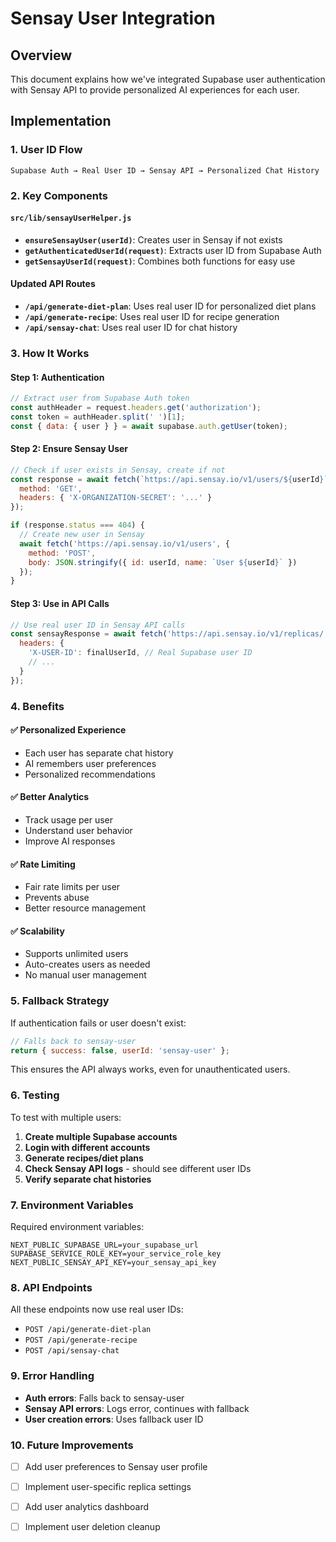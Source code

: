 # Sensay User Integration

## Overview
This document explains how we've integrated Supabase user authentication with Sensay API to provide personalized AI experiences for each user.

## Implementation

### 1. User ID Flow
```
Supabase Auth → Real User ID → Sensay API → Personalized Chat History
```

### 2. Key Components

#### `src/lib/sensayUserHelper.js`
- **`ensureSensayUser(userId)`**: Creates user in Sensay if not exists
- **`getAuthenticatedUserId(request)`**: Extracts user ID from Supabase Auth
- **`getSensayUserId(request)`**: Combines both functions for easy use

#### Updated API Routes
- **`/api/generate-diet-plan`**: Uses real user ID for personalized diet plans
- **`/api/generate-recipe`**: Uses real user ID for recipe generation
- **`/api/sensay-chat`**: Uses real user ID for chat history

### 3. How It Works

#### Step 1: Authentication
```javascript
// Extract user from Supabase Auth token
const authHeader = request.headers.get('authorization');
const token = authHeader.split(' ')[1];
const { data: { user } } = await supabase.auth.getUser(token);
```

#### Step 2: Ensure Sensay User
```javascript
// Check if user exists in Sensay, create if not
const response = await fetch(`https://api.sensay.io/v1/users/${userId}`, {
  method: 'GET',
  headers: { 'X-ORGANIZATION-SECRET': '...' }
});

if (response.status === 404) {
  // Create new user in Sensay
  await fetch('https://api.sensay.io/v1/users', {
    method: 'POST',
    body: JSON.stringify({ id: userId, name: `User ${userId}` })
  });
}
```

#### Step 3: Use in API Calls
```javascript
// Use real user ID in Sensay API calls
const sensayResponse = await fetch('https://api.sensay.io/v1/replicas/.../chat/completions', {
  headers: {
    'X-USER-ID': finalUserId, // Real Supabase user ID
    // ...
  }
});
```

### 4. Benefits

#### ✅ **Personalized Experience**
- Each user has separate chat history
- AI remembers user preferences
- Personalized recommendations

#### ✅ **Better Analytics**
- Track usage per user
- Understand user behavior
- Improve AI responses

#### ✅ **Rate Limiting**
- Fair rate limits per user
- Prevents abuse
- Better resource management

#### ✅ **Scalability**
- Supports unlimited users
- Auto-creates users as needed
- No manual user management

### 5. Fallback Strategy

If authentication fails or user doesn't exist:
```javascript
// Falls back to sensay-user
return { success: false, userId: 'sensay-user' };
```

This ensures the API always works, even for unauthenticated users.

### 6. Testing

To test with multiple users:

1. **Create multiple Supabase accounts**
2. **Login with different accounts**
3. **Generate recipes/diet plans**
4. **Check Sensay API logs** - should see different user IDs
5. **Verify separate chat histories**

### 7. Environment Variables

Required environment variables:
```env
NEXT_PUBLIC_SUPABASE_URL=your_supabase_url
SUPABASE_SERVICE_ROLE_KEY=your_service_role_key
NEXT_PUBLIC_SENSAY_API_KEY=your_sensay_api_key
```

### 8. API Endpoints

All these endpoints now use real user IDs:

- `POST /api/generate-diet-plan`
- `POST /api/generate-recipe`
- `POST /api/sensay-chat`

### 9. Error Handling

- **Auth errors**: Falls back to sensay-user
- **Sensay API errors**: Logs error, continues with fallback
- **User creation errors**: Uses fallback user ID

### 10. Future Improvements

- [ ] Add user preferences to Sensay user profile
- [ ] Implement user-specific replica settings
- [ ] Add user analytics dashboard
- [ ] Implement user deletion cleanup





























